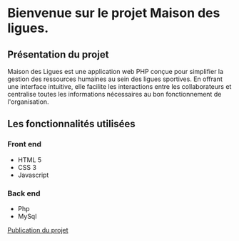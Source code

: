 # Bienvenue sur le projet Maison des ligues. 

## Présentation du projet
Maison des Ligues est une application web PHP conçue pour simplifier la gestion des ressources humaines au sein des ligues sportives. En offrant une interface intuitive, elle facilite les interactions entre les collaborateurs et centralise toutes les informations nécessaires au bon fonctionnement de l'organisation.

## Les fonctionnalités utilisées 
### Front end
- HTML 5 
- CSS 3
- Javascript

### Back end
- Php
- MySql

[Publication du projet](https://stephanemdz.github.io/maison_des_ligues/)